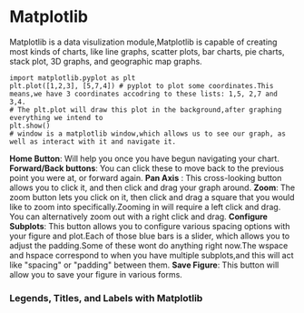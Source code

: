 # Matplotlib
Matplotlib is a data visulization module,Matplotlib is capable of creating most kinds of charts, like line graphs, scatter plots, bar charts, pie charts, stack plot, 3D graphs, and geographic map graphs.
```
import matplotlib.pyplot as plt
plt.plot([1,2,3], [5,7,4]) # pyplot to plot some coordinates.This means,we have 3 coordinates accodring to these lists: 1,5, 2,7 and 3,4.
# The plt.plot will draw this plot in the background,after graphing everything we intend to 
plt.show()
# window is a matplotlib window,which allows us to see our graph, as well as interact with it and navigate it.
```

**Home Button**: Will help you once you have begun navigating your chart.
**Forward/Back buttons**: You can click these to move back to the previous point you were at, or forward again.
**Pan Axis** : This cross-looking button allows you to click it, and then click and drag your graph around.
**Zoom**: The zoom button lets you click on it, then click and drag a square that you would like to zoom into specifically.Zooming in will require a left click and drag. You can alternatively zoom out with a right click and drag.
**Configure Subplots**: This button allows you to configure various spacing options with your figure and plot.Each of those blue bars is a slider, which allows you to adjust the padding.Some of these wont do anything right now.The wspace and hspace correspond to when you have multiple subplots,and this will act like "spacing" or "padding" between them.
**Save Figure**: This button will allow you to save your figure in various forms.

### Legends, Titles, and Labels with Matplotlib
